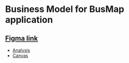 # Business Model for BusMap application

## [Figma link](https://www.figma.com/file/G5iZiKAtHa8HGFnDq91Um5/Onboarding?node-id=30%3A97&t=MIXYXhNe45wU3gK5-0)

- [Analysis](./biz-model/analysis.md)
- [Canvas](./biz-model/canvas.md)
